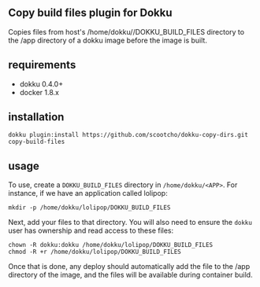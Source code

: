 ## Copy build files plugin for Dokku

Copies files from host's /home/dokku/<APP>/DOKKU_BUILD_FILES directory to the /app directory of a dokku image before the image
is built.

## requirements

- dokku 0.4.0+
- docker 1.8.x

## installation

```shell
dokku plugin:install https://github.com/scootcho/dokku-copy-dirs.git copy-build-files
```

## usage

To use, create a `DOKKU_BUILD_FILES` directory in `/home/dokku/<APP>`. For instance, if we have an application called lolipop:

```shell
mkdir -p /home/dokku/lolipop/DOKKU_BUILD_FILES
```

Next, add your files to that directory. You will also need to ensure the `dokku` user has ownership and read access to these files:

```shell
chown -R dokku:dokku /home/dokku/lolipop/DOKKU_BUILD_FILES
chmod -R +r /home/dokku/lolipop/DOKKU_BUILD_FILES
```

Once that is done, any deploy should automatically add the file to the /app directory of the image, and the files will be available
during container build.
